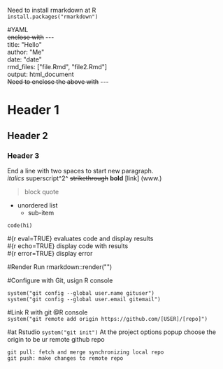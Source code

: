 Need to install rmarkdown at R  
`install.packages("rmarkdown")`

#YAML   
~~enclose with~~ ---  
title: "Hello"  
author: "Me"  
date: "date"  
rmd_files: ["file.Rmd", "file2.Rmd"]  
output: html_document   
~~Need to enclose the above with~~ ---

# Header 1
## Header 2
### Header 3
End a line with two spaces to start new paragraph.   
*italics*
superscript^2^
~~strikethrough~~
**bold**
[link] (www.) 
> block quote

* unordered list  
  + sub-item  
  
```{r}
code(hi)
```
 #{r eval=TRUE} evaluates code and display results  
 #{r echo=TRUE} display code with results   
 #{r error=TRUE} display error   

#Render 
Run rmarkdown::render("<file path>")

#Configure with Git, usign R console
```
system("git config --global user.name gituser")  
system("git config --global user.email gitemail")  
```
#Link R with git @R console  
`system("git remote add origin https://github.com/[USER]/[repo]")`

#at Rstudio 
`system("git init")`
At the project options popup choose the origin to be ur remote github repo
```
git pull: fetch and merge synchronizing local repo 
git push: make changes to remote repo
